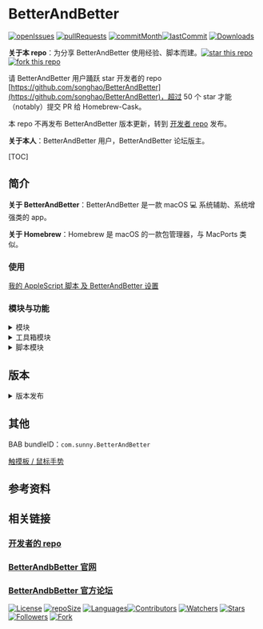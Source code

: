 # BetterAndBetter

[![openIssues](https://img.shields.io/github/issues-raw/suliveevil/betterandbetter.svg)](https://github.com/suliveevil/BetterAndBetter/issues/new) [![pullRequests](https://img.shields.io/github/issues-pr/suliveevil/betterandbetter.svg)](https://github.com/suliveevil/BetterAndBetter/compare)  [![commitMonth](https://img.shields.io/github/commit-activity/m/suliveevil/betterandbetter.svg)]()[![lastCommit](https://img.shields.io/github/last-commit/suliveevil/betterandbetter.svg)]() [![Downloads](https://img.shields.io/github/downloads/suliveevil/betterandbetter/total.svg)]()

<!-- [![README](Badges Image URL)](link) -->

**关于本 repo**：为分享 BetterAndBetter 使用经验、脚本而建。[![star this repo](http://githubbadges.com/star.svg?user=suliveevil&repo=betterandbetter&style=flat)](https://github.com/suliveevil/betterandbetter)
[![fork this repo](http://githubbadges.com/fork.svg?user=suliveevil&repo=betterandbetter&style=flat)](https://github.com/suliveevil/betterandbetter/fork)

请 BetterAndBetter 用户踊跃 star 开发者的 repo [https://github.com/songhao/BetterAndBetter](https://github.com/songhao/BetterAndBetter)，超过 50 个 star 才能（notably）提交 PR 给 Homebrew-Cask。

本 repo 不再发布 BetterAndBetter 版本更新，转到 [开发者 repo](https://github.com/songhao/BetterAndBetter) 发布。

**关于本人**：BetterAndBetter 用户，BetterAndBetter 论坛版主。


[TOC]

## 简介

**关于 BetterAndBetter**：BetterAndBetter 是一款 macOS :computer: 系统辅助、系统增强类的 app。

**关于 Homebrew**：Homebrew 是 macOS 的一款包管理器，与 MacPorts 类似。

### 使用

[我的 AppleScript 脚本 及 BetterAndBetter 设置](https://github.com/suliveevil/BetterAndBetter/blob/master/resources/)

### 模块与功能

<details>
<summary>模块</summary>

| 模块 | 功能 | 竞品 |
| --- | --- | --- |
| 触摸 | 用**触摸板手势**模拟按键、执行 AppleScript 等。 | BetterTouchTool、Jitouch |
| 鼠标 | 调节鼠标速度、加速度；用**鼠标手势**模拟按键、执行 AppleScript 等。 |  |
| 键盘 |  |  |
| 情景模式 | | |
| 自动跳窗 | 文件跳窗、文本跳窗：对选中的文字、文件进行快速操作。 | PopClip |
| 四角触发 |  |  |
| 窗口管理 | 窗口管理：窗口拖移、吸附、分屏、高亮 | |
| 工具箱 | 多个小工具的集合。 |  |
| 脚本 | 使用 AppleScript 扩展 BAB 功能 |  |

</details>





<details>
<summary>工具箱模块</summary>

| 工具 | 功能 | 竞品 |
| --- | --- |--- |
| 蓝牙解锁 | 蓝牙设备控制 macOS 解锁/锁屏/开机 | MacID |
| 平滑滚轮 | 让鼠标滚轮更丝滑 |  |
| 打字音效 | 模拟老式打字机音效 | Tickeys |
| 自动输入法 | 根据程序自动切换输入法 |  |
| 剪切板管理  | 管理剪切板历史 |  |
| **显示快捷键** | 显示当前有效的快捷键 | CheatSheet |
| 菜单栏 | 显示系统信息及隐藏菜单栏图标 | Dozer |
| **取色模块** | 在光标附近显示颜色等信息 |  |
| 数字小键盘 | 触摸板模拟数字小键盘 |  |
| **长截图** |  |  |
| **超级拖拽** |  | Safari 扩展：Drago |
| 避免 ⌘Q 误操作 |  |  |
| **清洁键盘，屏幕模式** |  |  |

</details>

<details>
<summary>脚本模块</summary>

| 脚本名称 | 脚本说明 |
| --- | --- |
| [Alfred](https://github.com/suliveevil/BetterAndBetter/blob/master/AppleScript/Alfred.applescript) | 调用 Alfred |
| [截图增强](https://github.com/suliveevil/BetterAndBetter/blob/master/AppleScript/BAB-CleanScreenCapture.applescript) | 截图增强 |
| [fHash](https://github.com/suliveevil/BetterAndBetter/blob/master/AppleScript/fHash.applescript) | 调用 fHash.app 计算文件哈希值 |


</details>



## 版本

<details>
<summary>版本发布</summary>


1. [BAB 官网](http://www.better365.cn)

2. [suliveevil/BetterAndBetter - GitHub](https://github.com/suliveevil/BetterAndBetter)

|  版本  | 发布日期     |  说明                |
| ------ | -------    | --------            |
| 1.6.28 | 2019-03-13 | 增加触摸屏二指功能     |
| 1.6.29 | 待定        | 待补充               |
| 1.6.30 | 待定        |待补充                |

</details>

## 其他

BAB bundleID：`com.sunny.BetterAndBetter`

[触摸板 / 鼠标手势](https://github.com/suliveevil/BetterAndBetter/blob/master/resources/Touchpad-Gesture.md)

## 参考资料

## 相关链接

### [开发者的 repo](https://github.com/songhao/BetterAndBetter)

### [BetterAndbBetter 官网](http://www.better365.cn)

### [BetterAndbBetter 官方论坛](http://www.better365.club/?fromuid=18)

[![License](https://img.shields.io/github/license/suliveevil/betterandbetter.svg)]() [![repoSize](https://img.shields.io/github/repo-size/suliveevil/betterandbetter.svg)]() [![Languages](https://img.shields.io/github/languages/count/suliveevil/BetterAndBetter.svg)]()[![Contributors](https://img.shields.io/github/contributors/suliveevil/betterandbetter.svg)]()  [![Watchers](https://img.shields.io/github/watchers/suliveevil/betterandbetter.svg?style=social)]()  [![Stars](https://img.shields.io/github/stars/suliveevil/betterandbetter.svg?style=social)](https://github.com/suliveevil/BetterAndBetter/star)  [![Followers](https://img.shields.io/github/followers/suliveevil.svg?style=social)]() [![Fork](https://img.shields.io/github/forks/suliveevil/betterandbetter.svg?style=social)]()


